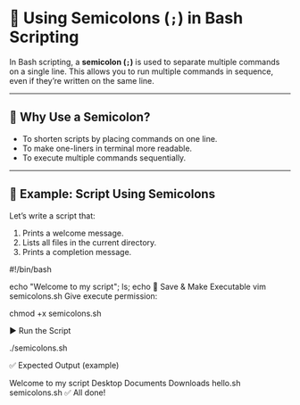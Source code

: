 # 📘 Using Semicolons (`;`) in Bash Scripting

In Bash scripting, a **semicolon (`;`)** is used to separate multiple commands on a single line. This allows you to run multiple commands in sequence, even if they’re written on the same line.

---

## 🧠 Why Use a Semicolon?

- To shorten scripts by placing commands on one line.
- To make one-liners in terminal more readable.
- To execute multiple commands sequentially.

---

## 🧪 Example: Script Using Semicolons

Let’s write a script that:

1. Prints a welcome message.
2. Lists all files in the current directory.
3. Prints a completion message.

#!/bin/bash

echo "Welcome to my script"; ls; echo 
💾 Save & Make Executable
vim semicolons.sh
Give execute permission:

chmod +x semicolons.sh

▶️ Run the Script

./semicolons.sh

✅ Expected Output (example)

Welcome to my script
Desktop  Documents  Downloads  hello.sh  semicolons.sh
✅ All done!

